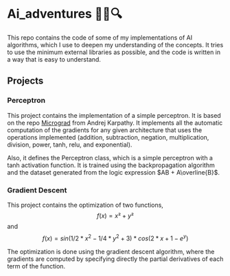 # Ai_adventures 🚀🤖🔍

This repo contains the code of some of my implementations of AI algorithms, which I use to deepen my understanding of the concepts. It tries to use the minimum external libraries as possible, and the code is written in a way that is easy to understand.

## Projects

### Perceptron

This project contains the implementation of a simple perceptron. It is based on the repo [Micrograd](https://github.com/karpathy/micrograd/tree/master) from Andrej Karpathy. 
It implements all the automatic computation of the gradients for any given architecture that uses the operations implemented (addition, subtraction, negation, multiplication, division, power, tanh, relu, and exponential).

Also, it defines the Perceptron class, which is a simple perceptron with a tanh activation function. It is trained using the backpropagation algorithm and the dataset generated from the logic expression $AB + A\overline{B}$.


### Gradient Descent

This project contains the optimization of two functions, $$f(x) =  x² + y²$$ and $$f(x)=sin(1/2 * x^2 - 1/4 * y^2 + 3) * cos(2*x + 1 - e^y)$$

The optimization is done using the gradient descent algorithm, where the gradients are computed by specifying directly the partial derivatives of each term of the function.
    



